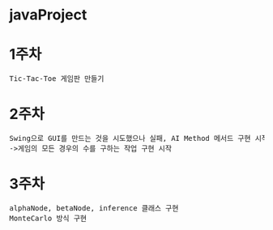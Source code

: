 # javaProject
# 1주차
<pre>
Tic-Tac-Toe 게임판 만들기
</pre>

# 2주차
<pre>
Swing으로 GUI를 만드는 것을 시도했으나 실패, AI Method 메서드 구현 시작
->게임의 모든 경우의 수를 구하는 작업 구현 시작
</pre>

# 3주차
<pre>
alphaNode, betaNode, inference 클래스 구현
MonteCarlo 방식 구현
</pre>
